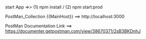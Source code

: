 start App =>> (1) npm install / (2) npm start:prod

PostMan_Collection {{MainHost}} ==> http://localhost:3000

PostMan Documentation Link ==> https://documenter.getpostman.com/view/38670371/2sB3BKDnhJ

